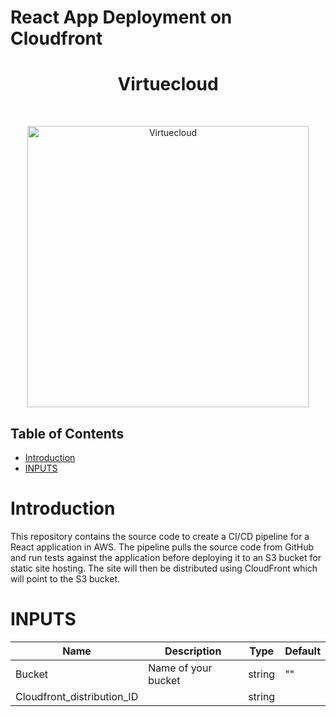# React App Deployment on Cloudfront 

<h1 align="center"> Virtuecloud </h1> <br>
<p align="center">
  <a href="https://virtuecloud.io/">
    <img alt="Virtuecloud" title="Virtuecloud" src="https://virtuecloud.io/assets/images/VitueCloud_Logo.png" width="450">
  </a>
</p>

## Table of Contents

- [Introduction](#introduction)
- [INPUTS](#Inputs)

# Introduction

This repository contains the source code to create a CI/CD pipeline for a React application in AWS. The pipeline pulls the source code from GitHub and run tests against the application before deploying it to an S3 bucket for static site hosting. The site will then be distributed using CloudFront which will point to the S3 bucket.

# INPUTS

|Name              |Description|Type|Default|
|------------------|-----------|-------|-------|
|Bucket    |Name of your bucket |string |""|
|Cloudfront_distribution_ID  |  |string ||
